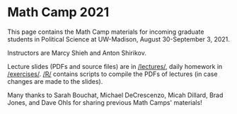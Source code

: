 # Math Camp 2021

This page contains the Math Camp materials for incoming graduate students in Political Science at UW-Madison, August 30-September 3, 2021. 

Instructors are Marcy Shieh and Anton Shirikov.

Lecture slides (PDFs and source files) are in [/lectures/](https://github.com/shirikov/math-camp-2021/tree/master/lectures), daily homework in [/exercises/](https://github.com/shirikov/math-camp-2021/tree/master/exercises). [/R/](https://github.com/shirikov/math-camp-2021/tree/master/R) contains scripts to compile the PDFs of lectures (in case changes are made to the slides).

Many thanks to Sarah Bouchat, Michael DeCrescenzo, Micah Dillard, Brad Jones, and Dave Ohls for sharing previous Math Camps' materials!
